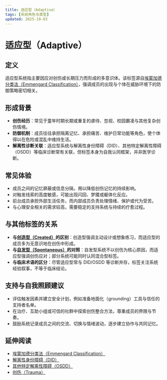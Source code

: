 ```yaml
---
title: 适应型（Adaptive）
tags: [系统角色与类型]
updated: 2025-10-03
---
```

# 适应型（Adaptive）

## 定义

适应型系统指主要因应对创伤或长期压力而形成的多意识体。该标签源自[埃蒙加德分类法（Emmengard Classification）](entries/Emmengard-Classification.md)，强调成员的出现与个体在威胁环境下的防御策略密切相关。

## 形成背景

- **创伤经历**：常见于童年时期长期或重复的虐待、忽视、校园霸凌与其他复杂创伤情境。
- **防御机制**：成员往往承担隔离记忆、承担痛苦、维护日常功能等角色，使个体得以在危险或混乱中维持生活。
- **解离性诊断关联**：适应型系统与解离性身份障碍（DID）、其他特定解离性障碍（OSDD）等临床诊断常有关联，但标签本身为自我认同框架，并非医学诊断。

## 常见体验

- 成员之间的记忆屏蔽或信息分隔，用以降低创伤记忆的持续影响。
- 对触发线索的高度敏感，可能出现闪回、梦魇或躯体化反应。
- 前台成员承担外部生活任务，而内部成员负责处理情绪、保护或代为受苦。
- 与心理安全相关的需求较高，需要稳定的支持系统与持续的疗愈过程。

## 与其他标签的关系

- **与[创造型（Created）](entries/Emmengard-Classification.md#创造型created)的区别**：创造型强调主动设计或想象练习，而适应型的成员多为无意识地在创伤中形成。
- **与[自发型（Spontaneous）](entries/Spontaneous.md)的对照**：自发型系统不以创伤为核心原因，而适应型强调创伤应对；部分系统可能同时认同混合型标签。
- **与临床术语的区分**：尽管适应型常与 DID/OSDD 等诊断并存，标签关注系统经验叙事，不等于临床结论。

## 支持与自我照顾建议

- 评估触发因素并建立安全计划，例如准备地面化（grounding）工具与信任的支持者名单。
- 在治疗、互助小组或可信的社群中探索创伤整合方法，尊重成员的界限与节奏。
- 鼓励系统记录成员之间的交流、切换与情绪波动，逐步建立协作与共同记忆。

## 延伸阅读

- [埃蒙加德分类法（Emmengard Classification）](entries/Emmengard-Classification.md)
- [解离性身份障碍（DID）](entries/DID.md)
- [其他特定解离性障碍（OSDD）](entries/OSDD.md)
- [创伤（Trauma）](entries/Trauma.md)
